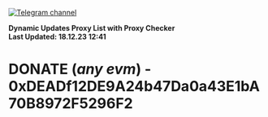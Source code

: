[![Telegram channel](https://img.shields.io/endpoint?url=https://runkit.io/damiankrawczyk/telegram-badge/branches/master?url=https://t.me/n4z4v0d)](https://t.me/n4z4v0d) 

**Dynamic Updates Proxy List with Proxy Checker**  
**Last Updated: 18.12.23 12:41**

# DONATE (_any evm_) - 0xDEADf12DE9A24b47Da0a43E1bA70B8972F5296F2
